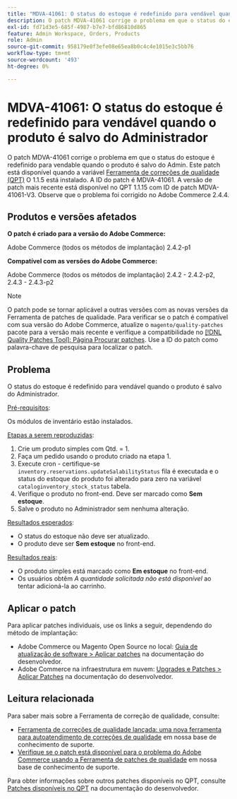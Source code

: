 ```yaml
---
title: "MDVA-41061: O status do estoque é redefinido para vendável quando o produto é salvo do Administrador"
description: O patch MDVA-41061 corrige o problema em que o status do estoque é redefinido para vendable quando o produto é salvo do Admin. Este patch está disponível quando a [Ferramenta de correções de qualidade (QPT)](https://devdocs.magento.com/guides/v2.4/comp-mgr/patching.html#mqp) 1.1.5 está instalada. A ID do patch é MDVA-41061. A versão de patch mais recente está disponível no QPT 1.1.15 com ID de patch MDVA-41061-V3. Observe que o problema foi corrigido no Adobe Commerce 2.4.4.
exl-id: fd71d3e5-685f-4987-b7e7-bfd86810d865
feature: Admin Workspace, Orders, Products
role: Admin
source-git-commit: 958179e0f3efe08e65ea8b0c4c4e1015e3c5bb76
workflow-type: tm+mt
source-wordcount: '493'
ht-degree: 0%

---
```


# MDVA-41061: O status do estoque é redefinido para vendável quando o produto é salvo do Administrador

O patch MDVA-41061 corrige o problema em que o status do estoque é redefinido para vendable quando o produto é salvo do Admin. Este patch está disponível quando a variável [Ferramenta de correções de qualidade (QPT)](https://devdocs.magento.com/guides/v2.4/comp-mgr/patching.html#mqp) O 1.1.5 está instalado. A ID do patch é MDVA-41061. A versão de patch mais recente está disponível no QPT 1.1.15 com ID de patch MDVA-41061-V3. Observe que o problema foi corrigido no Adobe Commerce 2.4.4.

## Produtos e versões afetados

**O patch é criado para a versão do Adobe Commerce:**

Adobe Commerce (todos os métodos de implantação) 2.4.2-p1

**Compatível com as versões do Adobe Commerce:**

Adobe Commerce (todos os métodos de implantação) 2.4.2 - 2.4.2-p2, 2.4.3 - 2.4.3-p2

>[!NOTE]
>
>O patch pode se tornar aplicável a outras versões com as novas versões da Ferramenta de patches de qualidade. Para verificar se o patch é compatível com sua versão do Adobe Commerce, atualize o `magento/quality-patches` pacote para a versão mais recente e verifique a compatibilidade no [[!DNL Quality Patches Tool]: Página Procurar patches](https://devdocs.magento.com/quality-patches/tool.html#patch-grid). Use a ID do patch como palavra-chave de pesquisa para localizar o patch.

## Problema

O status do estoque é redefinido para vendável quando o produto é salvo do Administrador.

<u>Pré-requisitos</u>:

Os módulos de inventário estão instalados.

<u>Etapas a serem reproduzidas</u>:

1. Crie um produto simples com Qtd. = 1.
1. Faça um pedido usando o produto criado na etapa 1.
1. Execute cron - certifique-se `inventory.reservations.updateSalabilityStatus` fila é executada e o status do estoque do produto foi alterado para zero na variável `cataloginventory_stock_status` tabela.
1. Verifique o produto no front-end. Deve ser marcado como **Sem estoque**.
1. Salve o produto no Administrador sem nenhuma alteração.

<u>Resultados esperados</u>:

* O status do estoque não deve ser atualizado.
* O produto deve ser **Sem estoque** no front-end.

<u>Resultados reais</u>:

* O produto simples está marcado como **Em estoque** no front-end.
* Os usuários obtêm *A quantidade solicitada não está disponível* ao tentar adicioná-la ao carrinho.

## Aplicar o patch

Para aplicar patches individuais, use os links a seguir, dependendo do método de implantação:

* Adobe Commerce ou Magento Open Source no local: [Guia de atualização de software > Aplicar patches](https://devdocs.magento.com/guides/v2.4/comp-mgr/patching/mqp.html) na documentação do desenvolvedor.
* Adobe Commerce na infraestrutura em nuvem: [Upgrades e Patches > Aplicar Patches](https://devdocs.magento.com/cloud/project/project-patch.html) na documentação do desenvolvedor.

## Leitura relacionada

Para saber mais sobre a Ferramenta de correção de qualidade, consulte:

* [Ferramenta de correções de qualidade lançada: uma nova ferramenta para autoatendimento de correções de qualidade](/help/announcements/adobe-commerce-announcements/magento-quality-patches-released-new-tool-to-self-serve-quality-patches.md) em nossa base de conhecimento de suporte.
* [Verifique se o patch está disponível para o problema do Adobe Commerce usando a Ferramenta de patches de qualidade](/help/support-tools/patches-available-in-qpt-tool/check-patch-for-magento-issue-with-magento-quality-patches.md) em nossa base de conhecimento de suporte.

Para obter informações sobre outros patches disponíveis no QPT, consulte [Patches disponíveis no QPT](https://devdocs.magento.com/quality-patches/tool.html#patch-grid) na documentação do desenvolvedor.
